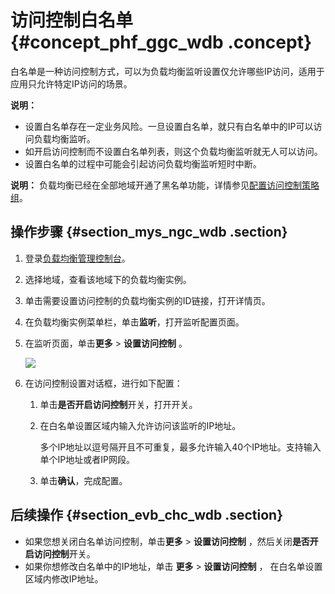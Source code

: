 # 访问控制白名单 {#concept_phf_ggc_wdb .concept}

白名单是一种访问控制方式，可以为负载均衡监听设置仅允许哪些IP访问，适用于应用只允许特定IP访问的场景。

**说明：** 

-   设置白名单存在一定业务风险。一旦设置白名单，就只有白名单中的IP可以访问负载均衡监听。
-   如开启访问控制而不设置白名单列表，则这个负载均衡监听就无人可以访问。
-   设置白名单的过程中可能会引起访问负载均衡监听短时中断。

**说明：** 负载均衡已经在全部地域开通了黑名单功能，详情参见[配置访问控制策略组](cn.zh-CN/用户指南/访问控制/配置访问控制策略组.md#)。

## 操作步骤 {#section_mys_ngc_wdb .section}

1.  登录[负载均衡管理控制台](http://slbnew.console.aliyun.com/#/list/cn-beijing)。
2.  选择地域，查看该地域下的负载均衡实例。
3.  单击需要设置访问控制的负载均衡实例的ID链接，打开详情页。
4.  在负载均衡实例菜单栏，单击**监听**，打开监听配置页面。
5.  在监听页面，单击**更多** \> **设置访问控制** 。

    ![](http://static-aliyun-doc.oss-cn-hangzhou.aliyuncs.com/assets/img/4162/2864_zh-CN.png)

6.  在访问控制设置对话框，进行如下配置：
    1.  单击**是否开启访问控制**开关，打开开关。
    2.  在白名单设置区域内输入允许访问该监听的IP地址。

        多个IP地址以逗号隔开且不可重复，最多允许输入40个IP地址。支持输入单个IP地址或者IP网段。

    3.  单击**确认**，完成配置。

## 后续操作 {#section_evb_chc_wdb .section}

-   如果您想关闭白名单访问控制，单击**更多** \> **设置访问控制** ，然后关闭**是否开启访问控制**开关。
-   如果你想修改白名单中的IP地址，单击 **更多** \> **设置访问控制** ， 在白名单设置区域内修改IP地址。

